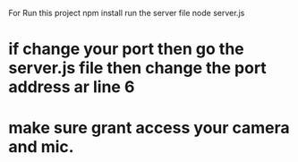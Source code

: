 For Run this project 
    npm install
    run the server file
    node server.js
# if change your port then go the server.js file then change the port address ar line 6
# make sure grant access your camera and mic.